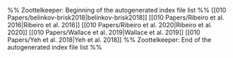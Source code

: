 %% Zoottelkeeper: Beginning of the autogenerated index file list  %%
 [[010 Papers/belinkov-brisk2018|belinkov-brisk2018]]
 [[010 Papers/Ribeiro et al. 2016|Ribeiro et al. 2016]]
 [[010 Papers/Ribeiro et al. 2020|Ribeiro et al. 2020]]
 [[010 Papers/Wallace et al. 2019|Wallace et al. 2019]]
 [[010 Papers/Yeh et al. 2018|Yeh et al. 2018]]
%% Zoottelkeeper: End of the autogenerated index file list  %%
